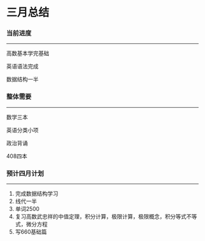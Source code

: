 # 三月总结

### 当前进度

_____

高数基本学完基础

英语语法完成

数据结构一半

### 整体需要

____

数学三本

英语分类小项

政治背诵

408四本

### 预计四月计划

----

1. 完成数据结构学习
2. 线代一半
3. 单词2500
4. 复习高数武忠祥的中值定理，积分计算，极限计算，极限概念，积分等式不等式，微分方程
5. 写660基础篇